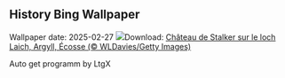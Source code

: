 ## History Bing Wallpaper
Wallpaper date: 2025-02-27
![](https://www.bing.com/th?id=OHR.ArgyllStalker_FR-CA9572525309_UHD.jpg&w=1000)Download: [Château de Stalker sur le loch Laich, Argyll, Écosse (© WLDavies/Getty Images)](https://www.bing.com/th?id=OHR.ArgyllStalker_FR-CA9572525309_UHD.jpg)

Auto get programm by LtgX
